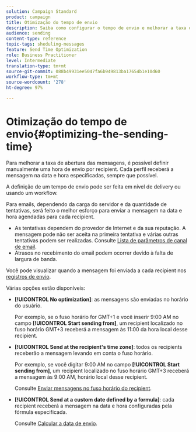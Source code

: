 ```yaml
---
solution: Campaign Standard
product: campaign
title: Otimização do tempo de envio
description: Saiba como configurar o tempo de envio e melhorar a taxa de abertura das suas mensagens.
audience: sending
content-type: reference
topic-tags: sheduling-messages
feature: Send Time Optimization
role: Business Practitioner
level: Intermediate
translation-type: tm+mt
source-git-commit: 088b49931ee5047fa6b949813ba17654b1e10d60
workflow-type: tm+mt
source-wordcount: '278'
ht-degree: 97%

---
```



# Otimização do tempo de envio{#optimizing-the-sending-time}

Para melhorar a taxa de abertura das mensagens, é possível definir manualmente uma hora de envio por recipient. Cada perfil receberá a mensagem na data e hora especificadas, sempre que possível.

A definição de um tempo de envio pode ser feita em nível de delivery ou usando um workflow.

Para emails, dependendo da carga do servidor e da quantidade de tentativas, será feito o melhor esforço para enviar a mensagem na data e hora agendadas para cada recipient.

* As tentativas dependem do provedor de Internet e da sua reputação. A mensagem pode não ser aceita na primeira tentativa e várias outras tentativas podem ser realizadas. Consulte [Lista de parâmetros de canal de email](../../administration/using/configuring-email-channel.md).
* Atrasos no recebimento do email podem ocorrer devido à falta de largura de banda.

Você pode visualizar quando a mensagem foi enviada a cada recipient nos [registros de envio](../../sending/using/monitoring-a-delivery.md#sending-logs).

Várias opções estão disponíveis:

* **[!UICONTROL No optimization]**: as mensagens são enviadas no horário do usuário.

   Por exemplo, se o fuso horário for GMT+1 e você inserir 9:00 AM no campo **[!UICONTROL Start sending from]**, um recipient localizado no fuso horário GMT+3 receberá a mensagem às 11:00 da hora local desse recipient.

* **[!UICONTROL Send at the recipient's time zone]**: todos os recipients receberão a mensagem levando em conta o fuso horário.

   Por exemplo, se você digitar 9:00 AM no campo **[!UICONTROL Start sending from]**, um recipient localizado no fuso horário GMT+3 receberá a mensagem às 9:00 AM, horário local desse recipient.

   Consulte [Enviar mensagens no fuso horário do recipient](../../sending/using/sending-messages-at-the-recipient-s-time-zone.md).

* **[!UICONTROL Send at a custom date defined by a formula]**: cada recipient receberá a mensagem na data e hora configuradas pela fórmula especificada.

   Consulte [Calcular a data de envio](../../sending/using/computing-the-sending-date.md).

